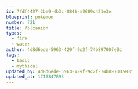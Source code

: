 ```yaml
---
id: 7fdf4427-2be9-4b3c-8846-a2689c421e3e
blueprint: pokemon
number: 721
title: Volcanion
types:
  - fire
  - water
author: 4d8d6ede-5963-429f-9c2f-74b897007e0c
tags:
  - basic
  - mythical
updated_by: 4d8d6ede-5963-429f-9c2f-74b897007e0c
updated_at: 1716347893
---
```

